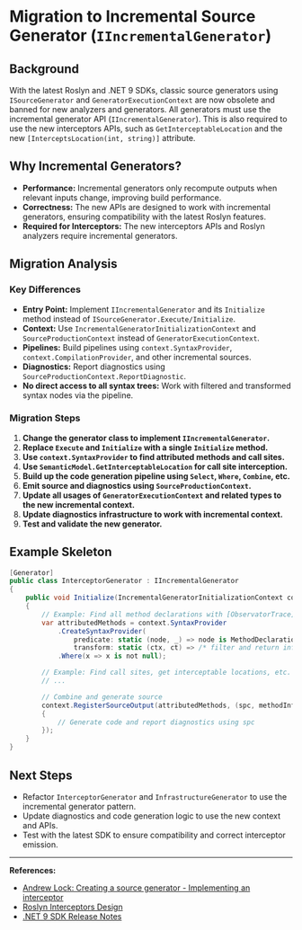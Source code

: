 # Migration to Incremental Source Generator (`IIncrementalGenerator`)

## Background

With the latest Roslyn and .NET 9 SDKs, classic source generators using `ISourceGenerator` and `GeneratorExecutionContext` are now obsolete and banned for new analyzers and generators. All generators must use the incremental generator API (`IIncrementalGenerator`). This is also required to use the new interceptors APIs, such as `GetInterceptableLocation` and the new `[InterceptsLocation(int, string)]` attribute.

## Why Incremental Generators?
- **Performance:** Incremental generators only recompute outputs when relevant inputs change, improving build performance.
- **Correctness:** The new APIs are designed to work with incremental generators, ensuring compatibility with the latest Roslyn features.
- **Required for Interceptors:** The new interceptors APIs and Roslyn analyzers require incremental generators.

## Migration Analysis

### Key Differences
- **Entry Point:** Implement `IIncrementalGenerator` and its `Initialize` method instead of `ISourceGenerator.Execute/Initialize`.
- **Context:** Use `IncrementalGeneratorInitializationContext` and `SourceProductionContext` instead of `GeneratorExecutionContext`.
- **Pipelines:** Build pipelines using `context.SyntaxProvider`, `context.CompilationProvider`, and other incremental sources.
- **Diagnostics:** Report diagnostics using `SourceProductionContext.ReportDiagnostic`.
- **No direct access to all syntax trees:** Work with filtered and transformed syntax nodes via the pipeline.

### Migration Steps
1. **Change the generator class to implement `IIncrementalGenerator`.**
2. **Replace `Execute` and `Initialize` with a single `Initialize` method.**
3. **Use `context.SyntaxProvider` to find attributed methods and call sites.**
4. **Use `SemanticModel.GetInterceptableLocation` for call site interception.**
5. **Build up the code generation pipeline using `Select`, `Where`, `Combine`, etc.**
6. **Emit source and diagnostics using `SourceProductionContext`.**
7. **Update all usages of `GeneratorExecutionContext` and related types to the new incremental context.**
8. **Update diagnostics infrastructure to work with incremental context.**
9. **Test and validate the new generator.**

## Example Skeleton
```csharp
[Generator]
public class InterceptorGenerator : IIncrementalGenerator
{
    public void Initialize(IncrementalGeneratorInitializationContext context)
    {
        // Example: Find all method declarations with [ObservatorTrace]
        var attributedMethods = context.SyntaxProvider
            .CreateSyntaxProvider(
                predicate: static (node, _) => node is MethodDeclarationSyntax,
                transform: static (ctx, ct) => /* filter and return info */)
            .Where(x => x is not null);

        // Example: Find call sites, get interceptable locations, etc.
        // ...

        // Combine and generate source
        context.RegisterSourceOutput(attributedMethods, (spc, methodInfo) =>
        {
            // Generate code and report diagnostics using spc
        });
    }
}
```

## Next Steps
- Refactor `InterceptorGenerator` and `InfrastructureGenerator` to use the incremental generator pattern.
- Update diagnostics and code generation logic to use the new context and APIs.
- Test with the latest SDK to ensure compatibility and correct interceptor emission.

---

**References:**
- [Andrew Lock: Creating a source generator - Implementing an interceptor](https://andrewlock.net/creating-a-source-generator-part-11-implementing-an-interceptor-with-a-source-generator/)
- [Roslyn Interceptors Design](https://github.com/dotnet/roslyn/issues/72133)
- [.NET 9 SDK Release Notes](https://github.com/dotnet/core)
